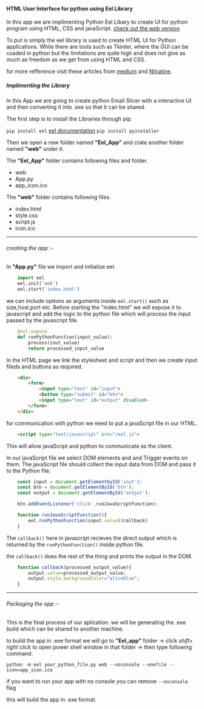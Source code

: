 
#### HTML User Interface for python using Eel Library

In this app we are implimenting Python Eel Libary to create UI for python program using HTML, CSS and javaScript. [check out the web version](https://bisworaj.github.io/Python-Email-Slicer-Eel-App/)

To put is simply the eel library is used to create HTML UI for Python applications. While there are tools such as Tkinter, where the GUI can be coaded in python but the limitations are quite high and does not give as much as freedom as we get from  using HTML and CSS.

for more refference visit these articles from [medium](https://medium.com/@utsav_datta/create-html-user-interface-for-python-using-eel-library-bab101cc0f99) and [Nitratine](https://nitratine.net/blog/post/python-gui-using-chrome/).

##### Implimenting the Library

In this App we are going to create python Email Slicer with a interactive UI and then converting it into .exe so that it can be shared.

The first step is to install the Libraries through pip.

`pip install eel` [ eel documentation](https://pypi.org/project/Eel/)
`pip install pyinstaller`

Then we open a new folder named __"Eel_App"__ and crate another folder named __"web"__ under it. 

The __"Eel_App"__ folder contains following files and folder.

- web
- App.py
- app_icon.ico

The __"web"__ folder contains following files.
- index.html
- style.css
- script.js
- icon.ico
___
###### creating the app :-
In **"App.py"** file we import and initialize eel.

```python
    import eel
    eel.init('web')
    eel.start('index.html')
```
we can include options as arguments inside `eel.start()` such as size,host,port etc.
Before starting the "index.html" we will expose it to javascript and add the logic to the python file which will process the input passed by the javascript file.
```python
    @eel.expose
    def runPythonFunction(input_value):
        process(inut_value)
        return processed_input_value
```
In the HTML page we link the stylesheet and script and then we create input fileds and buttons as required.
```html
    <div>
        <form>
            <input type="text" id="input">
            <button type="submit" id="btn">
            <input type="text" id="output" disabled>
        </form>
    </div>
```
for communication with python we need to put a javaScript file in our HTML.
```html
    <script type="text/javascript" src="/eel.js">
```
This will allow javaScript and python to communicate as the client.

In our javaScript file we select DOM elements and and Trigger events on them. The javaScript file should collect the input data from DOM and pass it to the Python file.

```javascript
    const input = document.getElementbyId('inut');
    const btn = document.getElementById('btn');
    const output = document.getElementById('output');

    btn.addEventListener('click',runJavaScriptFunction);

    function runJavaScriptFunction(){
        eel.runPythonFunction(input.value)(callback)
    }
```
The `callback()` here in javascript recieves the direct output which is returned by the `runPythonFunction()` inside python file.

the `callback()` does the rest of the thing and prints the output in the DOM.

```javascript
    function callback(processed_output_value){
        output.value=processed_output_value;
        output.style.backgroundColor="aliceblue";
    }
```
___
###### Packaging the app :-

This is the final process of our aplication. we will be generating the .exe build which can be shared to another machine.

to build the app in .exe format we will go to __"Eel_app"__  folder -> click _shift+ right click_ to open power shell window in that folder -> then type following command.

`python -m eel your_python_file.py web --noconsole --onefile --icon=app_icon.ico `

if you want to run your app with no console you can remove `--noconsole` flag

this will build the app in .exe format.




